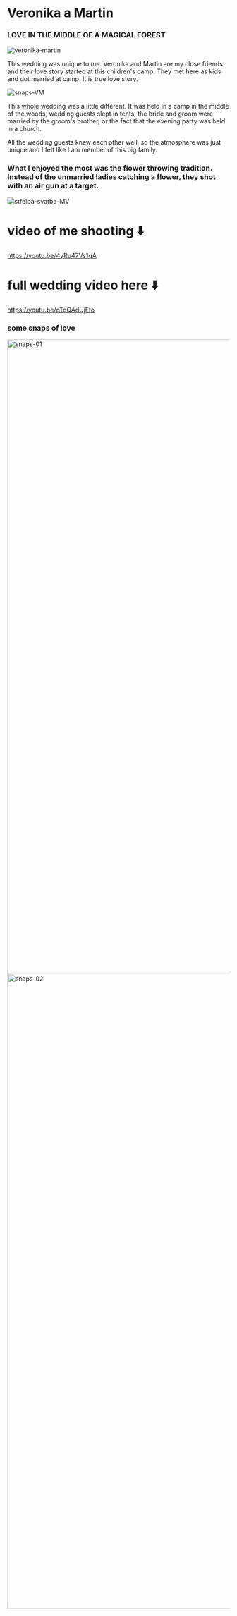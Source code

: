 # Veronika a Martin


### LOVE IN THE MIDDLE OF A MAGICAL FOREST

![veronika-martin](https://user-images.githubusercontent.com/116068266/216764193-ff26b07f-c631-4e04-ae36-226204fc4855.jpg)



This wedding was unique to me. Veronika and Martin are my close friends and their love story started at this children's camp. They met here as kids and got married at camp. It is true love story.

![snaps-VM](https://user-images.githubusercontent.com/116068266/216764273-7f218378-c129-4ede-80f7-384f8477330b.JPG)


This whole wedding was a little different. It was held in a camp in the middle of the woods, wedding guests slept in tents, the bride and groom were married by the groom's brother, or the fact that the evening party was held in a church.


All the wedding guests knew each other well, so the atmosphere was just unique and I felt like I am member of this big family.

### What I enjoyed the most was the flower throwing tradition. Instead of the unmarried ladies catching a flower, they shot with an air gun at a target.

![střelba-svatba-MV](https://user-images.githubusercontent.com/116068266/216764776-24a677cb-c443-4724-be20-08d42889fc20.jpg)


# video of me shooting ⬇️
https://youtu.be/4yRu47Vs1qA

# full wedding video here ⬇️
https://youtu.be/oTdQAdUjFto


### some snaps of love

<img width="1440" alt="snaps-01" src="https://user-images.githubusercontent.com/116068266/216764607-d9304764-068f-4302-81c1-f6c8eb27237c.png">
<img width="1440" alt="snaps-02" src="https://user-images.githubusercontent.com/116068266/216764609-f7e4b865-75b5-465c-a8d1-25e1acaa2125.png">
